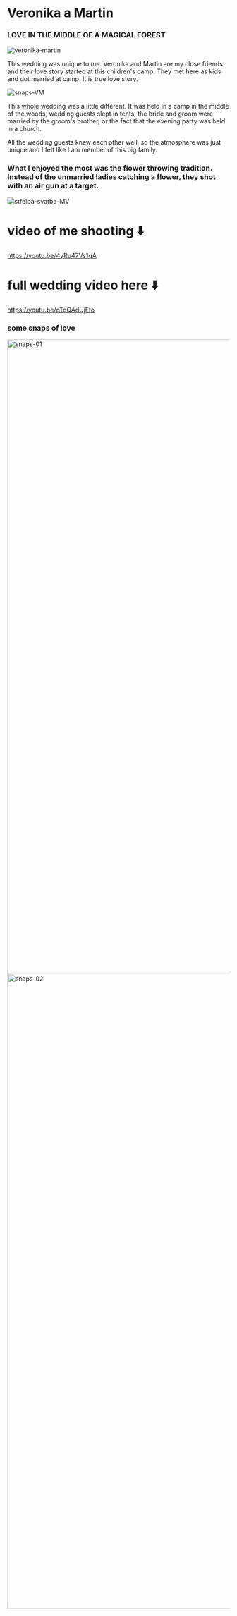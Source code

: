 # Veronika a Martin


### LOVE IN THE MIDDLE OF A MAGICAL FOREST

![veronika-martin](https://user-images.githubusercontent.com/116068266/216764193-ff26b07f-c631-4e04-ae36-226204fc4855.jpg)



This wedding was unique to me. Veronika and Martin are my close friends and their love story started at this children's camp. They met here as kids and got married at camp. It is true love story.

![snaps-VM](https://user-images.githubusercontent.com/116068266/216764273-7f218378-c129-4ede-80f7-384f8477330b.JPG)


This whole wedding was a little different. It was held in a camp in the middle of the woods, wedding guests slept in tents, the bride and groom were married by the groom's brother, or the fact that the evening party was held in a church.


All the wedding guests knew each other well, so the atmosphere was just unique and I felt like I am member of this big family.

### What I enjoyed the most was the flower throwing tradition. Instead of the unmarried ladies catching a flower, they shot with an air gun at a target.

![střelba-svatba-MV](https://user-images.githubusercontent.com/116068266/216764776-24a677cb-c443-4724-be20-08d42889fc20.jpg)


# video of me shooting ⬇️
https://youtu.be/4yRu47Vs1qA

# full wedding video here ⬇️
https://youtu.be/oTdQAdUjFto


### some snaps of love

<img width="1440" alt="snaps-01" src="https://user-images.githubusercontent.com/116068266/216764607-d9304764-068f-4302-81c1-f6c8eb27237c.png">
<img width="1440" alt="snaps-02" src="https://user-images.githubusercontent.com/116068266/216764609-f7e4b865-75b5-465c-a8d1-25e1acaa2125.png">
